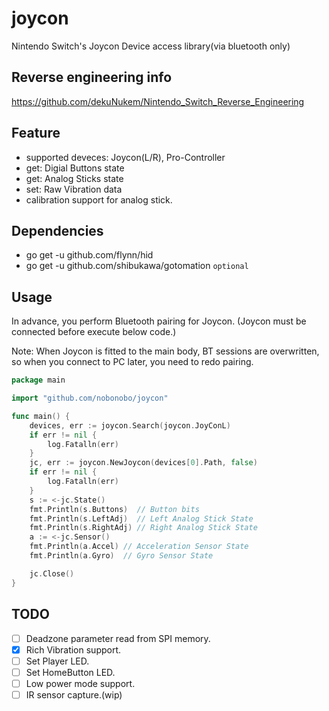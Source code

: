 # joycon

Nintendo Switch's Joycon Device access library(via bluetooth only)

## Reverse engineering info

https://github.com/dekuNukem/Nintendo_Switch_Reverse_Engineering

## Feature

- supported deveces: Joycon(L/R), Pro-Controller
- get: Digial Buttons state
- get: Analog Sticks state
- set: Raw Vibration data
- calibration support for analog stick.

## Dependencies

- go get -u github.com/flynn/hid
- go get -u github.com/shibukawa/gotomation `optional`

## Usage

In advance, you perform Bluetooth pairing for Joycon.
(Joycon must be connected before execute below code.)

Note: When Joycon is fitted to the main body, BT sessions are overwritten, so when you connect to PC later, you need to redo pairing.

```go
package main

import "github.com/nobonobo/joycon"

func main() {
    devices, err := joycon.Search(joycon.JoyConL)
    if err != nil {
        log.Fatalln(err)
    }
    jc, err := joycon.NewJoycon(devices[0].Path, false)
    if err != nil {
        log.Fatalln(err)
    }
    s := <-jc.State()
    fmt.Println(s.Buttons)  // Button bits
    fmt.Println(s.LeftAdj)  // Left Analog Stick State
    fmt.Println(s.RightAdj) // Right Analog Stick State
    a := <-jc.Sensor()
    fmt.Println(a.Accel) // Acceleration Sensor State
    fmt.Println(a.Gyro)  // Gyro Sensor State

    jc.Close()
}
```
## TODO

- [ ] Deadzone parameter read from SPI memory. 
- [x] Rich Vibration support.
- [ ] Set Player LED.
- [ ] Set HomeButton LED.
- [ ] Low power mode support.
- [ ] IR sensor capture.(wip)
